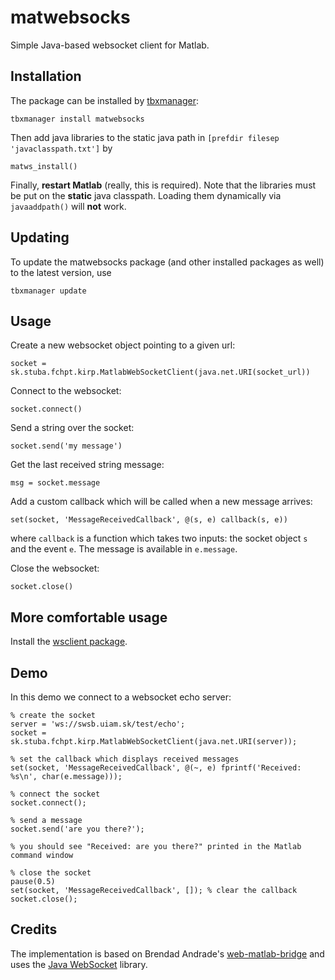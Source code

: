 # matwebsocks #

Simple Java-based websocket client for Matlab.

## Installation

The package can be installed by [tbxmanager](http://www.tbxmanager.com):

```
tbxmanager install matwebsocks
```

Then add java libraries to the static java path in `[prefdir filesep 'javaclasspath.txt']` by

```
matws_install()
```

Finally, **restart Matlab** (really, this is required). Note that the libraries must be put on the **static** java classpath. Loading them dynamically via `javaaddpath()` will **not** work.

## Updating

To update the matwebsocks package (and other installed packages as well) to the latest version, use

```
tbxmanager update
```

## Usage

Create a new websocket object pointing to a given url:

```
socket = sk.stuba.fchpt.kirp.MatlabWebSocketClient(java.net.URI(socket_url))
```

Connect to the websocket:

```
socket.connect()
```

Send a string over the socket:

```
socket.send('my message')
```

Get the last received string message:

```
msg = socket.message
```

Add a custom callback which will be called when a new message arrives:

```
set(socket, 'MessageReceivedCallback', @(s, e) callback(s, e))
```

where `callback` is a function which takes two inputs: the socket object `s` and the event `e`. The message is available in `e.message`.

Close the websocket:

```
socket.close()
```

## More comfortable usage

Install the [wsclient package](http://github.com/kvasnica/wsclient).

## Demo

In this demo we connect to a websocket echo server:

```
% create the socket
server = 'ws://swsb.uiam.sk/test/echo';
socket = sk.stuba.fchpt.kirp.MatlabWebSocketClient(java.net.URI(server));

% set the callback which displays received messages
set(socket, 'MessageReceivedCallback', @(~, e) fprintf('Received: %s\n', char(e.message)));

% connect the socket
socket.connect();

% send a message
socket.send('are you there?');

% you should see "Received: are you there?" printed in the Matlab command window

% close the socket
pause(0.5)
set(socket, 'MessageReceivedCallback', []); % clear the callback
socket.close();

```

## Credits

The implementation is based on Brendad Andrade's [web-matlab-bridge](https://github.com/BrendanAndrade/web-matlab-bridge) and uses the [Java WebSocket](https://github.com/TooTallNate/Java-WebSocket) library.
